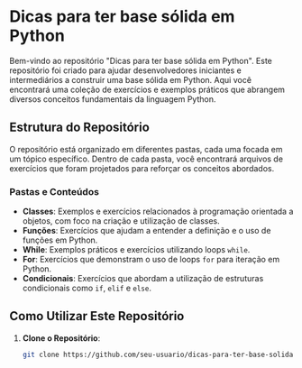 # Dicas para ter base sólida em Python

Bem-vindo ao repositório "Dicas para ter base sólida em Python". Este repositório foi criado para ajudar desenvolvedores iniciantes e intermediários a construir uma base sólida em Python. Aqui você encontrará uma coleção de exercícios e exemplos práticos que abrangem diversos conceitos fundamentais da linguagem Python.

## Estrutura do Repositório

O repositório está organizado em diferentes pastas, cada uma focada em um tópico específico. Dentro de cada pasta, você encontrará arquivos de exercícios que foram projetados para reforçar os conceitos abordados.

### Pastas e Conteúdos

- **Classes**: Exemplos e exercícios relacionados à programação orientada a objetos, com foco na criação e utilização de classes.
- **Funções**: Exercícios que ajudam a entender a definição e o uso de funções em Python.
- **While**: Exemplos práticos e exercícios utilizando loops `while`.
- **For**: Exercícios que demonstram o uso de loops `for` para iteração em Python.
- **Condicionais**: Exercícios que abordam a utilização de estruturas condicionais como `if`, `elif` e `else`.

## Como Utilizar Este Repositório

1. **Clone o Repositório**:
   ```bash
   git clone https://github.com/seu-usuario/dicas-para-ter-base-solida-em-python.git
